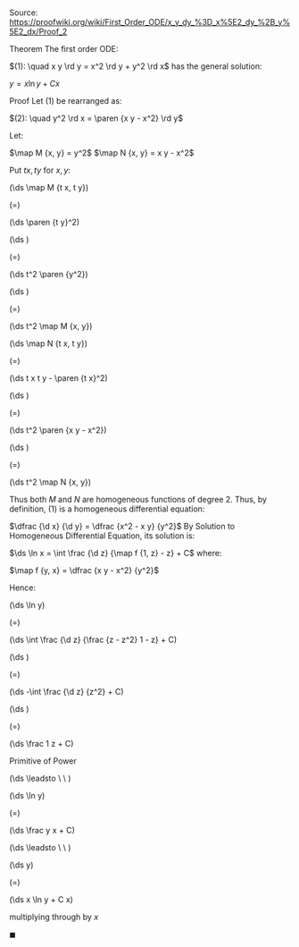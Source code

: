 # 

Source: https://proofwiki.org/wiki/First_Order_ODE/x_y_dy_%3D_x%5E2_dy_%2B_y%5E2_dx/Proof_2

Theorem
The first order ODE:

$(1): \quad x y \rd y = x^2 \rd y + y^2 \rd x$
has the general solution:

$y = x \ln y + C x$


Proof
Let $(1)$ be rearranged as:

$(2): \quad y^2 \rd x = \paren {x y - x^2} \rd y$

Let:

$\map M {x, y} = y^2$
$\map N {x, y} = x y - x^2$

Put $t x, t y$ for $x, y$:














\(\ds \map M {t x, t y}\)

\(=\)







\(\ds \paren {t y}^2\)




















\(\ds \)

\(=\)







\(\ds t^2 \paren {y^2}\)




















\(\ds \)

\(=\)







\(\ds t^2 \map M {x, y}\)






















\(\ds \map N {t x, t y}\)

\(=\)







\(\ds t x t y - \paren {t x}^2\)




















\(\ds \)

\(=\)







\(\ds t^2 \paren {x y - x^2}\)




















\(\ds \)

\(=\)







\(\ds t^2 \map N {x, y}\)









Thus both $M$ and $N$ are homogeneous functions of degree $2$.
Thus, by definition, $(1)$ is a homogeneous differential equation:

$\dfrac {\d x} {\d y} = \dfrac {x^2 - x y} {y^2}$
By Solution to Homogeneous Differential Equation, its solution is:

$\ds \ln x = \int \frac {\d z} {\map f {1, z} - z} + C$
where:

$\map f {y, x} = \dfrac {x y - x^2} {y^2}$

Hence:














\(\ds \ln y\)

\(=\)







\(\ds \int \frac {\d z} {\frac {z - z^2} 1 - z} + C\)




















\(\ds \)

\(=\)







\(\ds -\int \frac {\d z} {z^2} + C\)




















\(\ds \)

\(=\)







\(\ds \frac 1 z + C\)





Primitive of Power








\(\ds \leadsto \ \ \)





\(\ds \ln y\)

\(=\)







\(\ds \frac y x + C\)














\(\ds \leadsto \ \ \)





\(\ds y\)

\(=\)







\(\ds x \ln y + C x\)





multiplying through by $x$



$\blacksquare$





